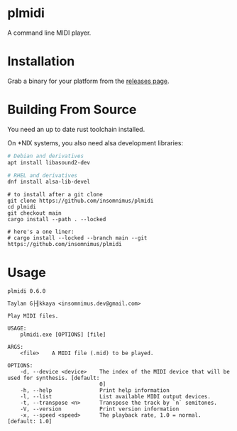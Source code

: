 # plmidi
A command line MIDI player.

# Installation
Grab a binary for your platform from the [releases page](https://github.com/insomnimus/plmidi/releases).

# Building From Source
You need an up to date rust toolchain installed.

On *NIX systems, you also need alsa development libraries:

```sh
# Debian and derivatives
apt install libasound2-dev

# RHEL and derivatives
dnf install alsa-lib-devel
```

```shell
# to install after a git clone
git clone https://github.com/insomnimus/plmidi
cd plmidi
git checkout main
cargo install --path . --locked

# here's a one liner:
# cargo install --locked --branch main --git https://github.com/insomnimus/plmidi
```

# Usage

```òutput
plmidi 0.6.0

Taylan G├╢kkaya <insomnimus.dev@gmail.com>

Play MIDI files.

USAGE:
    plmidi.exe [OPTIONS] [file]

ARGS:
    <file>    A MIDI file (.mid) to be played.

OPTIONS:
    -d, --device <device>    The index of the MIDI device that will be used for synthesis. [default:
                             0]
    -h, --help               Print help information
    -l, --list               List available MIDI output devices.
    -t, --transpose <n>      Transpose the track by `n` semitones.
    -V, --version            Print version information
    -x, --speed <speed>      The playback rate, 1.0 = normal. [default: 1.0]
```
